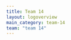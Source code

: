```yaml
---
title: Team 14
layout: logoverview
main_category: team-14
team: "team 14"
---
```

<!-- 
**Current Members**

[#1. Caelum](/team_14/caelum)

[#2. Amber](/team_14/amber)

[#3. Rowan](/team_14/rowan)

[#4. Grof](/team_14/grof_granok)

[#5 Alice](/team_14/alice)

<!-- ### Adventures
[001 The Murkmire Malevolence (in progress)](/team_14/adventures/001_the_murkmire_malevolence.md) -->